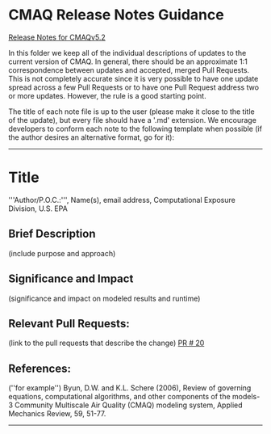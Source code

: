 CMAQ Release Notes Guidance
===========================

[Release Notes for CMAQv5.2](Release_Notes.md)

In this folder we keep all of the individual descriptions of updates to the current version of CMAQ. In general, there should be an approximate 1:1 correspondence between updates and accepted, merged Pull Requests. This is not completely accurate since it is very possible to have one update spread across a few Pull Requests or to have one Pull Request address two or more updates. However, the rule is a good starting point.  

The title of each note file is up to the user (please make it close to the title of the update), but every file should have a '.md' extension. We encourage developers to conform each note to the following template when possible (if the author desires an alternative format, go for it):

-----

# Title 

'''Author/P.O.C.:''', Name(s), email address, Computational Exposure Division, U.S. EPA

## Brief Description 

(include purpose and approach)

## Significance and Impact 

(significance and impact on modeled results and runtime)

## Relevant Pull Requests: 

(link to the pull requests that describe the change)
 [PR # 20](/usepa/cmaq/pull/20)

## References: 

(''for example'') Byun, D.W. and K.L. Schere (2006), Review of governing equations, computational algorithms, and other components of the models-3 Community Multiscale Air Quality (CMAQ) modeling system, Applied Mechanics Review, 59, 51-77.

-----
